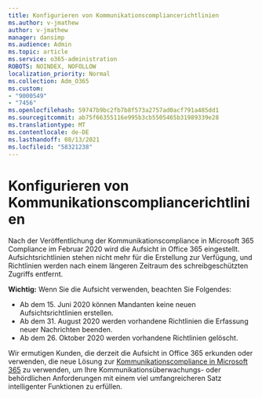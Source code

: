 ```yaml
---
title: Konfigurieren von Kommunikationscompliancerichtlinien
ms.author: v-jmathew
author: v-jmathew
manager: dansimp
ms.audience: Admin
ms.topic: article
ms.service: o365-administration
ROBOTS: NOINDEX, NOFOLLOW
localization_priority: Normal
ms.collection: Adm_O365
ms.custom:
- "9000549"
- "7456"
ms.openlocfilehash: 59747b9bc2fb7b8f573a2757ad0acf791a485dd1
ms.sourcegitcommit: ab75f66355116e995b3cb5505465b31989339e28
ms.translationtype: MT
ms.contentlocale: de-DE
ms.lasthandoff: 08/13/2021
ms.locfileid: "58321238"
---
```

# <a name="configure-communication-compliance-policies"></a>Konfigurieren von Kommunikationscompliancerichtlinien

Nach der Veröffentlichung der Kommunikationscompliance in Microsoft 365 Compliance im Februar 2020 wird die Aufsicht in Office 365 eingestellt. Aufsichtsrichtlinien stehen nicht mehr für die Erstellung zur Verfügung, und Richtlinien werden nach einem längeren Zeitraum des schreibgeschützten Zugriffs entfernt.

**Wichtig:** Wenn Sie die Aufsicht verwenden, beachten Sie Folgendes:

- Ab dem 15. Juni 2020 können Mandanten keine neuen Aufsichtsrichtlinien erstellen.
- Ab dem 31. August 2020 werden vorhandene Richtlinien die Erfassung neuer Nachrichten beenden.
- Ab dem 26. Oktober 2020 werden vorhandene Richtlinien gelöscht.

Wir ermutigen Kunden, die derzeit die Aufsicht in Office 365 erkunden oder verwenden, die neue Lösung zur [Kommunikationscompliance in Microsoft 365](https://go.microsoft.com/fwlink/?linkid=2128593) zu verwenden, um Ihre Kommunikationsüberwachungs- oder behördlichen Anforderungen mit einem viel umfangreicheren Satz intelligenter Funktionen zu erfüllen.
